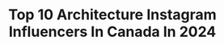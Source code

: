 ---
title: Top 10 Architecture Instagram Influencers In Canada In 2024
description: >-
  Find top architecture Instagram influencers in Canada in 2024. Most popular hashtags: #architecture #interiordesign #interior #archilovers.
platform: Instagram
hits: 112
text_top: See the top-rated Instagram profiles on inBeat.
text_bottom: Our database has 112 Instagram influencers like this in Canada for you to collaborate.
profiles:
  - username: "m.toninterieur"
    fullname: >-
      M ton intérieur—Studio Design
    bio: >-
      — Design | Architecture — Agrandissement | Conception de plans — Au-delà du décor - Podcast
    location: "Canada"
    followers: 24034
    engagement: 245
    commentsToLikes: 0.079717
    id: ckaorx2y0p5ci0i78c12iqc2f
    verified: false
    hashtags: "#interiorarchitecture, #designstyle, #interiordetails, #interiordesigner"
  - username: "archdose"
    fullname: >-
      Architecture & Design Dose
    bio: >-
      We promote architecture from around the globe 🌍 Managed by @dosemediaprod
    location: "Canada"
    followers: 1596650
    engagement: 79
    commentsToLikes: 0.009024
    id: ck13asruls02b0i19gltestwh
    verified: false
    hashtags: "#interiordesign, #dailydecordose, #homedecorideas, #interiorphotography"
  - username: "jougestudio"
    fullname: >-
      Jouge
    bio: >-
      Jouge Studio | Designers of architecture + interiors for new homes and renovations. Buyers of home furnishings. Our work + inspo page 💌 Hello@jouge.ca
    location: "Canada"
    followers: 67006
    engagement: 66
    commentsToLikes: 0.030866
    id: cl8vb6basabn50i23gno3qabh
    verified: false
    hashtags: "#interiordecorating, #interiorstyling, #yyclife, #interior"
  - username: "gregntore"
    fullname: >-
      Greg Ntore
    bio: >-
      P.stylist @SSENSE Architecture : photos not mine (unless specified) ✉️: gregntore@gmail.com 📺: Youtube/ Greg Ntore
    location: "Canada"
    followers: 180523
    engagement: 58
    commentsToLikes: 0.009530
    id: ck8t0z083tuuu0j78jq0iujtw
    verified: false
    hashtags: "#mensfashion, #styleinspo, #mensstyle, #okcthunder"
  - username: "og_architect"
    fullname: >-
      Omar Gandhi Architect
    bio: >-
      Architecture | Landscape | Design Halifax | Toronto | 2010
    location: "Canada"
    followers: 76820
    engagement: 124
    commentsToLikes: 0.017451
    id: ck5hkgx9tiecz0i11efh0ivcl
    verified: true
    hashtags: "#halifax, #model, #omargandhiarchitect, #design"
  - username: "westbankcorp"
    fullname: >-
      Westbank
    bio: >-
      Dedicated to the creation of beauty, integration of art and architecture #fightforbeauty #vancouver #toronto #seattle #tokyo #siliconvalley
    location: "Canada"
    followers: 43530
    engagement: 40
    commentsToLikes: 0.009809
    id: ck6tph9exjuxy0j719bg2fr55
    verified: false
    hashtags: "#vancouver, #art, #design, #seattle"
  - username: "est_living"
    fullname: >-
      estliving.com
    bio: >-
      Inspiring exceptional living architecture | products | interiors
    location: "Canada"
    followers: 764871
    engagement: 38
    commentsToLikes: 0.011541
    id: ck5c1pxk4vop30i11r1dag80x
    verified: false
    hashtags: "#jos"
  - username: "uli__anna"
    fullname: >-
      Ulyana Bunina
    bio: >-
      ♠️ Facechartist ♠️ UW Architecture '24 ♠️ Self-taught makeup artist 💄 ♠️ Visit my Etsy store for some forest treasures ✨ ♠️ Use email for Inquires 👇
    location: "Canada"
    followers: 7505
    engagement: 675
    commentsToLikes: 0.049629
    id: ck15ukvsxnohv0i19c41aep6u
    verified: false
    hashtags: "#bodypaint, #arianagrande, #flowerinesspink, #sfxmakeup"
  - username: "mjay.photography"
    fullname: >-
      Michelle Johnson
    bio: >-
      interiors + architecture Published @archdigest @forbes @styleathome @ruemagazine @cdninteriors @houseandhomemag @westernliving + YYC Canada.
    location: "Canada"
    followers: 7596
    engagement: 461
    commentsToLikes: 0.055633
    id: ck5hllscikfv80i111tdjr8ku
    verified: false
    hashtags: "#yycliving, #yycphotographer, #yycinteriors, #houseandhome"
  - username: "emaphotographi"
    fullname: >-
      Ema Peter Photography
    bio: >-
      Architectural photojournalist based in Vancouver and London, worldwide traveller, loves clouds #architecture #architecturalphotographer #vancouver
    location: "Canada"
    followers: 42704
    engagement: 179
    commentsToLikes: 0.023852
    id: ck5c613pk4ifi0i11ppbescge
    verified: false
    hashtags: "#modernarchitecture, #archilovers, #vscocam, #instagram"
---